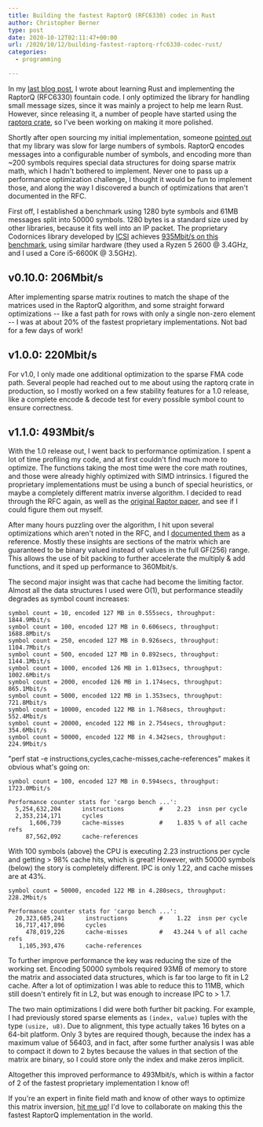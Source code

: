 ```yaml
---
title: Building the fastest RaptorQ (RFC6330) codec in Rust
author: Christopher Berner
type: post
date: 2020-10-12T02:11:47+00:00
url: /2020/10/12/building-fastest-raptorq-rfc6330-codec-rust/
categories:
  - programming

---
```

In my [last blog post](https://www.cberner.com/2019/03/30/raptorq-rfc6330-rust-optimization/), I wrote about learning Rust and implementing the RaptorQ (RFC6330) fountain code. I only optimized the library for handling small message sizes, since it was mainly a project to help me learn Rust. However, since releasing it, a number of people have started using the [raptorq crate](https://crates.io/crates/raptorq), so I've been working on making it more polished.

Shortly after open sourcing my initial implementation, someone [pointed out](https://github.com/cberner/raptorq/issues/8) that my library was slow for large numbers of symbols. RaptorQ encodes messages into a configurable number of symbols, and encoding more than ~200 symbols requires special data structures for doing sparse matrix math, which I hadn't bothered to implement. Never one to pass up a performance optimization challenge, I thought it would be fun to implement those, and along the way I discovered a bunch of optimizations that aren't documented in the RFC.

First off, I established a benchmark using 1280 byte symbols and 61MB messages split into 50000 symbols. 1280 bytes is a standard size used by other libraries, because it fits well into an IP packet. The proprietary Codornices library developed by [ICSI](http://www.icsi.berkeley.edu/icsi/) achieves [935Mbit/s on this benchmark](https://www.researchgate.net/publication/330937811_Performance_of_CodornicesRq_software_package_first_release), using similar hardware (they used a Ryzen 5 2600 @ 3.4GHz, and I used a Core i5-6600K @ 3.5GHz).

## v0.10.0: 206Mbit/s

After implementing sparse matrix routines to match the shape of the matrices used in the RaptorQ algorithm, and some straight forward optimizations -- like a fast path for rows with only a single non-zero element -- I was at about 20% of the fastest proprietary implementations. Not bad for a few days of work!

## v1.0.0: 220Mbit/s

For v1.0, I only made one additional optimization to the sparse FMA code path. Several people had reached out to me about using the raptorq crate in production, so I mostly worked on a few stability features for a 1.0 release, like a complete encode & decode test for every possible symbol count to ensure correctness.

## v1.1.0: 493Mbit/s

With the 1.0 release out, I went back to performance optimization. I spent a lot of time profiling my code, and at first couldn't find much more to optimize. The functions taking the most time were the core math routines, and those were already highly optimized with SIMD intrinsics. I figured the proprietary implementations must be using a bunch of special heuristics, or maybe a completely different matrix inverse algorithm. I decided to read through the RFC again, as well as the [original Raptor paper](http://www.ece.ubc.ca/~janm/Papers_RG/Shokrollahi_IT_June06.pdf), and see if I could figure them out myself. 

After many hours puzzling over the algorithm, I hit upon several optimizations which aren't noted in the RFC, and I [documented them](https://github.com/cberner/raptorq/blob/master/RFC6330_ERRATA.md) as a reference. Mostly these insights are sections of the matrix which are guaranteed to be binary valued instead of values in the full GF(256) range. This allows the use of bit packing to further accelerate the multiply & add functions, and it sped up performance to 360Mbit/s.

The second major insight was that cache had become the limiting factor. Almost all the data structures I used were O(1), but performance steadily degrades as symbol count increases:
```
symbol count = 10, encoded 127 MB in 0.555secs, throughput: 1844.9Mbit/s
symbol count = 100, encoded 127 MB in 0.606secs, throughput: 1688.8Mbit/s
symbol count = 250, encoded 127 MB in 0.926secs, throughput: 1104.7Mbit/s
symbol count = 500, encoded 127 MB in 0.892secs, throughput: 1144.1Mbit/s
symbol count = 1000, encoded 126 MB in 1.013secs, throughput: 1002.6Mbit/s
symbol count = 2000, encoded 126 MB in 1.174secs, throughput: 865.1Mbit/s
symbol count = 5000, encoded 122 MB in 1.353secs, throughput: 721.8Mbit/s
symbol count = 10000, encoded 122 MB in 1.768secs, throughput: 552.4Mbit/s
symbol count = 20000, encoded 122 MB in 2.754secs, throughput: 354.6Mbit/s
symbol count = 50000, encoded 122 MB in 4.342secs, throughput: 224.9Mbit/s
```

"perf stat -e instructions,cycles,cache-misses,cache-references" makes it obvious what's going on:

```
symbol count = 100, encoded 127 MB in 0.594secs, throughput: 1723.0Mbit/s

Performance counter stats for 'cargo bench ...':
  5,254,632,204      instructions          #    2.23  insn per cycle         
  2,353,214,171      cycles                                                  
      1,606,739      cache-misses          #    1.835 % of all cache refs    
     87,562,092      cache-references
```

With 100 symbols (above) the CPU is executing 2.23 instructions per cycle and getting > 98% cache hits, which is great! However, with 50000 symbols (below) the story is completely different. IPC is only 1.22, and cache misses are at 43%.

```
symbol count = 50000, encoded 122 MB in 4.280secs, throughput: 228.2Mbit/s

Performance counter stats for 'cargo bench ...':
  20,323,685,241      instructions         #    1.22  insn per cycle         
  16,717,417,896      cycles                                                 
     478,019,226      cache-misses         #   43.244 % of all cache refs    
   1,105,393,476      cache-references
```

To further improve performance the key was reducing the size of the working set. Encoding 50000 symbols required 93MB of memory to store the matrix and associated data structures, which is far too large to fit in L2 cache. After a lot of optimization I was able to reduce this to 11MB, which still doesn't entirely fit in L2, but was enough to increase IPC to > 1.7.

The two main optimizations I did were both further bit packing. For example, I had previously stored sparse elements as `(index, value)` tuples with the type `(usize, u8)`. Due to alignment, this type actually takes 16 bytes on a 64-bit platform. Only 3 bytes are required though, because the index has a maximum value of 56403, and in fact, after some further analysis I was able to compact it down to 2 bytes because the values in that section of the matrix are binary, so I could store only the index and make zeros implicit.

Altogether this improved performance to 493Mbit/s, which is within a factor of 2 of the fastest proprietary implementation I know of!

If you're an expert in finite field math and know of other ways to optimize this matrix inversion, [hit me up](https://github.com/cberner/raptorq/issues)! I'd love to collaborate on making this the fastest RaptorQ implementation in the world.
